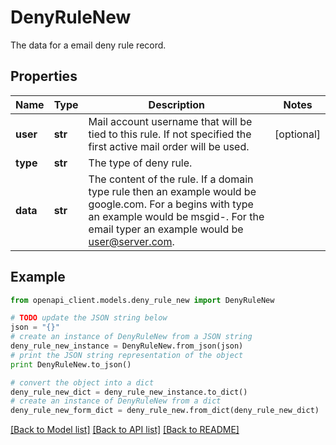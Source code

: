 # DenyRuleNew

The data for a email deny rule record.

## Properties
Name | Type | Description | Notes
------------ | ------------- | ------------- | -------------
**user** | **str** | Mail account username that will be tied to this rule.  If not specified the first active mail order will be used. | [optional] 
**type** | **str** | The type of deny rule. | 
**data** | **str** | The content of the rule.  If a domain type rule then an example would be google.com. For a begins with type an example would be msgid-.  For the email typer an example would be user@server.com. | 

## Example

```python
from openapi_client.models.deny_rule_new import DenyRuleNew

# TODO update the JSON string below
json = "{}"
# create an instance of DenyRuleNew from a JSON string
deny_rule_new_instance = DenyRuleNew.from_json(json)
# print the JSON string representation of the object
print DenyRuleNew.to_json()

# convert the object into a dict
deny_rule_new_dict = deny_rule_new_instance.to_dict()
# create an instance of DenyRuleNew from a dict
deny_rule_new_form_dict = deny_rule_new.from_dict(deny_rule_new_dict)
```
[[Back to Model list]](../README.md#documentation-for-models) [[Back to API list]](../README.md#documentation-for-api-endpoints) [[Back to README]](../README.md)



